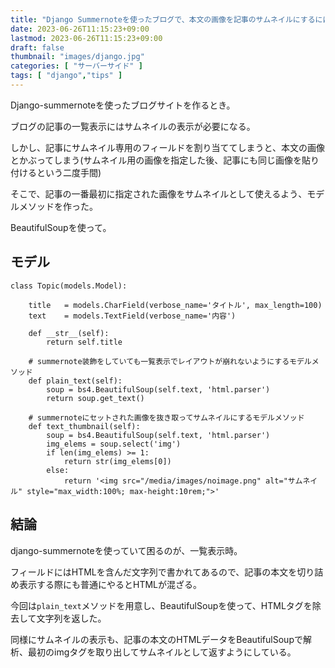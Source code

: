 ```yaml
---
title: "Django Summernoteを使ったブログで、本文の画像を記事のサムネイルにするには【BeautifulSoup使用】"
date: 2023-06-26T11:15:23+09:00
lastmod: 2023-06-26T11:15:23+09:00
draft: false
thumbnail: "images/django.jpg"
categories: [ "サーバーサイド" ]
tags: [ "django","tips" ]
---
```



Django-summernoteを使ったブログサイトを作るとき。

ブログの記事の一覧表示にはサムネイルの表示が必要になる。

しかし、記事にサムネイル専用のフィールドを割り当ててしまうと、本文の画像とかぶってしまう(サムネイル用の画像を指定した後、記事にも同じ画像を貼り付けるという二度手間)


そこで、記事の一番最初に指定された画像をサムネイルとして使えるよう、モデルメソッドを作った。

BeautifulSoupを使って。

## モデル

```
class Topic(models.Model):

    title   = models.CharField(verbose_name='タイトル', max_length=100)
    text    = models.TextField(verbose_name='内容')

    def __str__(self):
        return self.title

    # summernote装飾をしていても一覧表示でレイアウトが崩れないようにするモデルメソッド
    def plain_text(self):
        soup = bs4.BeautifulSoup(self.text, 'html.parser')
        return soup.get_text()

    # summernoteにセットされた画像を抜き取ってサムネイルにするモデルメソッド
    def text_thumbnail(self):
        soup = bs4.BeautifulSoup(self.text, 'html.parser')
        img_elems = soup.select('img')
        if len(img_elems) >= 1:
            return str(img_elems[0])
        else:
            return '<img src="/media/images/noimage.png" alt="サムネイル" style="max_width:100%; max-height:10rem;">'
```

## 結論

django-summernoteを使っていて困るのが、一覧表示時。

フィールドにはHTMLを含んだ文字列で書かれてあるので、記事の本文を切り詰め表示する際にも普通にやるとHTMLが混ざる。

今回は`plain_text`メソッドを用意し、BeautifulSoupを使って、HTMLタグを除去して文字列を返した。

同様にサムネイルの表示も、記事の本文のHTMLデータをBeautifulSoupで解析、最初のimgタグを取り出してサムネイルとして返すようにしている。
